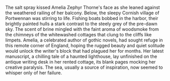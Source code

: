 The salt spray kissed Amelia Zephyr Thorne's face as she leaned against the weathered railing of her balcony. Below, the sleepy Cornish village of Portwennan was stirring to life.  Fishing boats bobbed in the harbor, their brightly painted hulls a stark contrast to the steely grey of the pre-dawn sky.  The scent of brine mingled with the faint aroma of woodsmoke from the chimneys of the whitewashed cottages that clung to the cliffs like limpets. Amelia, a celebrated author of gothic novels, had sought refuge in this remote corner of England, hoping the rugged beauty and quiet solitude would unlock the writer's block that had plagued her for months. Her latest manuscript, a chilling tale of a haunted lighthouse, lay unfinished on the antique writing desk in her rented cottage, its blank pages mocking her creative paralysis.  The sea, usually a source of inspiration, now seemed to whisper only of her failure.
